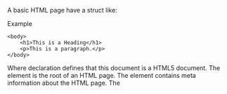 A basic HTML page have a struct like:

Example
<!DOCTYPE html>
<html>
    <head>
        <title>Page Title</title>
    </head>

    <body>
        <h1>This is a Heading</h1>
        <p>This is a paragraph.</p>
    </body>
</html> 

Where <!DOCTYPE html> declaration defines that this document is a HTML5 document. The <html> element is the root of an HTML page. The <head> element contains meta information about the HTML page. The <title> element specifies a title for the HTML page (which is shown in the browser's title bar or in the page's tab). The <body> element defines the document's body, and is a container for all the visible contents, such as heading, paragraphs, images, hyperlinks, tables, list, etc.
The <h1> element defines a large reading and <p> defines a paragraph.


The href Attribute

The <a> tag defines a hyperlink. The href attribute specifies the URL of the page the link goes to:

Example
<a href="https://my-blog.com">Visit may blog</a>


The src Attribute

The <img> tag is used to embed an image in an HTML page. The src attribute specifies the path to the image to be desplayed:

Example
<img src="photo.png">

You can specify the URL in the src attribute as:

1. Absolute URL - links to a external image that is hosted on another website: src="https://my-blog.com/photo.jpg"

2. Relative URL - links to an image that is hosted within the website: src="/images/phto.jpg"


The width and height Attributes

The <img> tag should also contain the width and height attributes, which specifies the width and height of the image in pixels:

Example
 <img src="albert.jpg" width="110" height="110">

 
 The alt attribute

The rewuired alt attribute for the <img> tag specifies an alternativa text for a image, if the image for some reason canot be displayed. This can be due to slow connection, or an error in the src attribute, or if the user uses a screen reader.

Example
 <img src="albert.jpg" alt="Sorry, Albert Einstein is gone!">


 The style Attribute

 The style attribute is used to add styles to an element, such as color, font, size, and more.

Example
 <p style="color:red;">This is a red paragraper.</p>


 The lang Attribute

 You should always include the lang attribute insite the <html> tag, to declare the language of Web page. This is a meant to assist search engines and browsers.

Example
<!DOCTYPE html>
<html lang="en-US">
<body>
...
</body>
</html>


The title Attribute

The title attribute defines some extra information about an element. The value of the title attribute will be dosplayed as a tooltip when you mouse over the element:

Example
<p title="I'm a tooltip">This is a paragraph with a tooltip.</p>


HTML Headings

HTML headings are defined with the <h1> to <h6> tags. <h> defines the most important heading.

Each HTML heading has a default size for any heading with the style attribute, using the CSS font-size property:

Example
<h1 style="font-size:60px;">Heading 1</h1>


HTML Horizontal Rules

The <hr> tag defines a thematic break in a HTML page, and is most often displayed as a horizontal rule. The <hr> elemente is used to separate content (or define a change) in an HTML page:

Example
<h1>This is heading 1</h1>
<p>This is some text.</p>
<hr>
<h2>This is heading 2</h2>
<p>This is some other text.</p>
<hr> 


HTML Line Breaks

The HTML <br> element defines a line break. Use <br> if you want a line break (a new line) without starting a new paragraph:

Example
<p>This is <br> a paragraph<br>with line breaks.</p>


The Poem - HTML <pre> Element

The poem must be displayed in multiple lines. The HTML <pre> element defines preformatted text. The text inside a <pre> element is displayed in a fixed-width font (usuallyt Courier), and it preserves both spaces and line breaks.

Example
 <pre>
  My Bonnie lies over the ocean.

  My Bonnie lies over the sea.

  My Bonnie lies over the ocean.

  Oh, bring back my Bonnie to me.
</pre> 


The HTML Styles Attribute

The HTML styles attribute is used to add styles to an element, such as color, font, size, and more. Setting the style of an HTML element, can be done with the style attribute. The HTML attribute has the following sytax:

Example
<tagname style="property:value;">

The property is a CSS property. The value is a CSS value.


Backgourd Color

The CSS background-color property defines the background color for a n HTML element.

Exemple: Set the background color for a page to powderblue:

Example
<body style="background-color:powderblue;">

Example
<pre style="background-color:powderblue; color:red;">

The last line define a <pre> block with background color powderblue and font color red.


Fonts

The CSS font-family property defines the font to be used for an HTML element.

Example
<h1 style="font-family:verdana;">This is a headling in verdana font</h1>


Text Size

The CSS font-size property defines the text size for an HTML element.

Example
<p style="font-size:160%;">Thie is a paragraph with 160% resized.</p>


Text Alignment

The CSS text-align property defines the horizontal text alignment for an HTML element.

Example
<h1 style="text-align:center;">Centered Heading</h1>


HTML Text Formatting

HTML contains several elements for defining text qith a special meaning, like bold, italic, sub and superscript, ...


HTML Formatting Elements

Formatting elements were designed to display special types of text:

- <b> - bold text
- <strong> - importante text
- <i> - italic text
- <em> - emphasized text
- <mark> - marked text
- <smal> - smaller text
- <del> deleted text
- <ins> - inserted text
- <sub> - subscript text
- <sup> - superscript text


HTML Quotating and Citation Elements

In this chapter we will go through the <blockquote>, <q>, <abr>, <address>, <cite>, and <bdo> HTML elements.


HTML <blockquote> for Quotations

The HTML <blockquote> element defines a section that is quoted form anoter source. Browsers usually indent <blockquote> elements.

Example
<h3>Albert Einstein</h3>

<blockquote cite="https://en.wikipedia.org/wiki/Albert_Einstein#Academic_career">
Albert Einstein was born in Ulm,[7] in the Kingdom of Württemberg in the German Empire, on 14 March 1879 into a family of secular Ashkenazi Jews.[20][21] His parents were Hermann Einstein, a salesman and engineer, and Pauline Koch. In 1880, the family moved to Munich, where Einstein's father and his uncle Jakob founded Elektrotechnische Fabrik J. Einstein & Cie, a company that manufactured electrical equipment based on direct current.[7]
</blockquote>


HTML <q> for Short Quotations

The HTML <q> tag defines a short quotation. Browsers normally insert quotation marks around the qoutations.

Example
<p>One German magazine included him in a list of enemies of the German regime with the phrase, <q>not yet hanged</q>, offering a $5,000 bounty on his head.</p>

